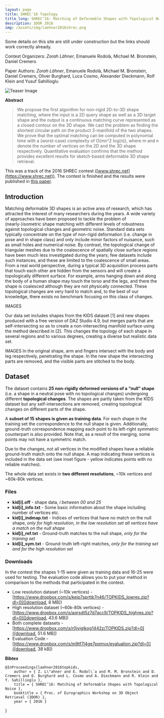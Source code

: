 ```yaml
---
layout: page
title: SHREC'16 Topology
title_long: SHREC’16: Matching of Deformable Shapes with Topological Noise
description: 3DOR 2016
img: /assets/img/laehner2016shrec.png
---
```


Some details on this site are still under construction but the links should work correctly already.

Contest Organizers:
*Zorah Lähner*, Emanuele Rodolà, Michael M. Bronstein, Daniel Cremers

Paper Authors:
*Zorah Lähner*, Emanuele Rodolà, Michael M. Bronstein, Daniel Cremers, Oliver Burghard, Luca Cosmo, Alexander Dieckmann, Rolf Klein and Yusuf Sahillioglu

<img class="col two teaser" src="{{ site.baseurl }}/assets/img/laehner2016elastic2D3D.png" alt="Teaser Image" title="teaser" />

**Abstract**

> We propose the first algorithm for non-rigid 2D-to-3D shape matching, where the input is a 2D query shape as well as a 3D target shape and the output is a continuous matching curve represented as a closed contour on the 3D shape. We cast the problem as finding the shortest circular path on the product 3-manifold of the two shapes. We prove that the optimal matching can be computed in polynomial time with a (worst-case) complexity of O(mn^2 log(n)), where m and n denote the number of vertices on the 2D and the 3D shape respectively. Quantitative evaluation confirms that the method provides excellent results for sketch-based deformable 3D shape retrieval.

This was a track of the 2016 SHREC contest ([www.shrec.net](https://www.shrec.net)). The contest is finished and the results were published in [this paper](../assets/pdfs/shrec16-3dor.pdf).

## Introduction

Matching deformable 3D shapes is an active area of research, which has attracted the interest of many researchers during the years. A wide variety of approaches have been proposed to tackle the problem of (nearly-)isometric shape matching with different levels of robustness against topological changes and geometric noise. Standard data sets typically concentrate on the type of non-rigid deformation (i.e. change in pose and in shape class) and only include minor factors of nuisance, such as small holes and numerical noise. By contrast, the topological change of triangular meshes due to the coalescence of spatially close surface regions have been much less investigated during the years; few datasets include such instances, and these are limited to the coalescence of small areas. From a real world perspective, during a typical 3D acquisition process parts that touch each other are hidden from the sensors and will create a topologically different surface. For example, arms hanging down and along the body of a human shape may touch the torso and the legs, and there the shape is coalesced although they are not physically connected. These topological changes are very hard to match and, to the best of our knowledge, there exists no benchmark focusing on this class of changes.

IMAGES

Our data set includes shapes from the KIDS dataset [1] and new shapes produced with a free version of DAZ Studio 4.9, but merges parts that are self-intersecting so as to create a non-intersecting manifold surface using the method described in [2]. This changes the topology of each shape in several regions and to various degrees, creating a diverse but realistic data set.

IMAGES
In the original shape, arm and fingers intersect with the body and leg respectively, penetrating the shape. In the new shape the intersecting parts are removed, and the visible parts are stitched to the body.

## Dataset

The dataset contains **25 non-rigidly deformed versions of a “null” shape** (i.e. a shape in a neutral pose with no topological changes) undergoing different **topological changes**. The shapes are partly taken from the KIDS dataset but any self-intersections are removed, creating topological changes on different parts of the shape.

A **subset of 15 shapes is given as training data**. For each shape in the training set the correspondence to the null shape is given. Additionally, ground-truth correspondence mapping each point to its left-right symmetric counterpart is also provided. Note that, as a result of the merging, some points may not have a symmetric match.

Due to the changes, not all vertices in the modified shapes have a reliable ground-truth match onto the null shape. A map indicating these vertices is included in the data set (see inset figure - yellow indicates points with no reliable matches).

The whole data set exists in **two different resolutions**, ~10k vertices and ~60k-80k vertices.

### Files


* **kid[i].off** - shape data, *i between 00 and 25*
* **kid[i]_info.txt** - Some basic information about the shape including number of vertices etc.
* **kid[i]_indmap.txt** - Indices of vertices that have no match on the null shape, *only for high resolution, in the low resolution set all vertices have a match on the null shape*
* **kid[i]_ref.txt** - Ground-truth matches to the null shape, *only for the training set*
* **kid[i]_sym.txt** - Ground-truth left-right matches, *only for the training set and for the high resolution set*

### Downloads

In the contest the shapes 1-15 were given as training data and 16-25 were used for testing. The evaluation code allows you to put your method in comparison to the methods that participated in the contest.

* Low resolution dataset (~10k vertices) - [https://www.dropbox.com/s/kejp7sprttk7n46/TOPKIDS_lowres.zip?dl=0]([download, 8 MB])
* High resolution dataset (~60k-80k vertices) - [https://www.dropbox.com/s/aqrsdt5z7d7acc9/TOPKIDS_highres.zip?dl=0]([download, 43.6 MB])
* Both complete datasets - [https://www.dropbox.com/s/r0jyiglkog1442z/TOPKIDS.zip?dl=0]([download, 51.6 MB])
* Evaluation Code - [https://www.dropbox.com/s/m9tf7l4ge7pqmvx/evaluation.zip?dl=0]([download, 38 kB])

**Bibtex**

    @InProceedings{laehner2016topkids,
        author = { Z. L\"ahner and E. Rodol\`a and M. M. Bronstein and D. Cremers and O. Burghard and L. Cosmo and A. Dieckmann and R. Klein and Y. Sahillioglu },
        title = { SHREC’16: Matching of Deformable Shapes with Topological Noise },
        booktitle = { Proc. of Eurographics Workshop on 3D Object Retrieval (3DOR) },
        year = { 2016 }
}
